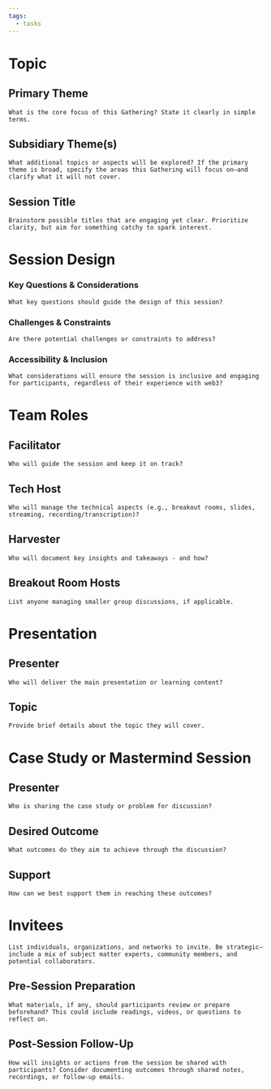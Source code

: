 ```yaml
---
tags:
  - tasks
---
```

# Topic

## Primary Theme

`What is the core focus of this Gathering? State it clearly in simple terms.`

## Subsidiary Theme(s)

`What additional topics or aspects will be explored? If the primary theme is broad, specify the areas this Gathering will focus on—and clarify what it will not cover.`

## Session Title

`Brainstorm possible titles that are engaging yet clear. Prioritize clarity, but aim for something catchy to spark interest.`

# Session Design

### Key Questions & Considerations

`What key questions should guide the design of this session?`

### Challenges & Constraints

`Are there potential challenges or constraints to address?`

### Accessibility & Inclusion

`What considerations will ensure the session is inclusive and engaging for participants, regardless of their experience with web3?`

# Team Roles

## Facilitator

`Who will guide the session and keep it on track? `

## Tech Host

`Who will manage the technical aspects (e.g., breakout rooms, slides, streaming, recording/transcription)?`

## Harvester

`Who will document key insights and takeaways - and how?`

## Breakout Room Hosts

`List anyone managing smaller group discussions, if applicable.`

# Presentation

## Presenter

`Who will deliver the main presentation or learning content?`

## Topic

`Provide brief details about the topic they will cover.`

# Case Study or Mastermind Session

## Presenter

`Who is sharing the case study or problem for discussion?`

## Desired Outcome

`What outcomes do they aim to achieve through the discussion?`

## Support

`How can we best support them in reaching these outcomes?`

# Invitees

`List individuals, organizations, and networks to invite. Be strategic—include a mix of subject matter experts, community members, and potential collaborators.`

## Pre-Session Preparation

`What materials, if any, should participants review or prepare beforehand? This could include readings, videos, or questions to reflect on.`

## Post-Session Follow-Up

`How will insights or actions from the session be shared with participants? Consider documenting outcomes through shared notes, recordings, or follow-up emails.`